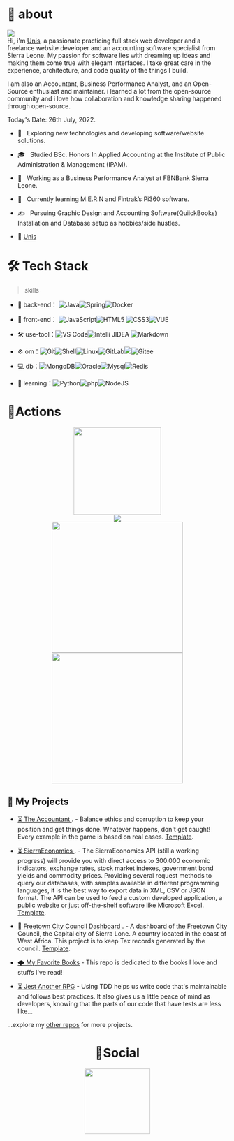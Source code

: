 # 🚀 about 
![](https://visitor-badge.glitch.me/badge?page_id=unis434.unis434)
<br>
Hi, i'm [Unis](https://unis434.github.io/Personal_Resume/index.html), a passionate practicing full stack web developer and a freelance website developer and an accounting software specialist from Sierra Leone. My passion for software lies with dreaming up ideas and making them come true with elegant interfaces. I take great care in the experience, architecture, and code quality of the things I build.

I am also an Accountant, Business Performance Analyst, and an Open-Source enthusiast and maintainer. i learned a lot from the open-source community and i love how collaboration and knowledge sharing happened through open-source.

Today's Date: 26th July, 2022.
    
- 🤔 &nbsp; Exploring new technologies and developing software/website solutions.
- 🎓 &nbsp; Studied BSc. Honors In Applied Accounting at the Institute of Public Administration & Management (IPAM).
- 💼 &nbsp; Working as a Business Performance Analyst at FBNBank Sierra Leone.
- 🌱 &nbsp; Currently learning M.E.R.N and Fintrak’s Pi360 software.
- ✍️ &nbsp; Pursuing Graphic Design and Accounting Software(QuiickBooks) Installation and Database setup as hobbies/side hustles.

- 🚀 [Unis](unis434.github.io/personal_resume/index.html)


# 🛠 Tech Stack

> skills

- 🔭 back-end： ![Java](https://img.shields.io/badge/-Java-gray?style=flat-circle&logo=java)![Spring](https://img.shields.io/badge/-Spring-green?style=flat-circle&logo=spring)![Docker](https://img.shields.io/badge/-Docker-blue?style=flat-circle&logo=Docker)

- 👯 front-end： ![JavaScript](https://img.shields.io/badge/-JavaScript-yellow?style=flat-circle&logo=javascript)![HTML5](https://img.shields.io/badge/-HTML5-yellow?style=flat-circle&logo=html5) ![CSS3](https://img.shields.io/badge/-CSS3-yellow?style=flat-circle&logo=css3)![VUE](https://img.shields.io/badge/-VUE-blue?style=flat-circle&logo=VUE)

- :hammer_and_wrench: use-tool：![VS Code](https://img.shields.io/badge/-VSCode-blue?style=flat-circle&logo=VSCode)![Intelli JIDEA](https://img.shields.io/badge/-IntelliJIDEA-black?style=flat-circle&logo=IntelliJIDEA) ![Markdown](https://img.shields.io/badge/-Markdown-black?style=flat-circle&logo=markdown)

- ⚙️ om：![Git](https://img.shields.io/badge/-Git-yellow?style=flat-circle&logo=git)![Shell](https://img.shields.io/badge/-Shell-red?style=flat-circle&logo=shell)![Linux](https://img.shields.io/badge/-Linux-gray?style=flat-circle&logo=Linux)![GitLab](https://img.shields.io/badge/-GitLab-orange?style=flat-circle&logo=GitLab)![](https://img.shields.io/badge/-GitHub-black?style=flat-circle&logo=GitHub)![Gitee](https://img.shields.io/badge/-Gitee-red?style=flat-circle&logo=Gitee)

- 💻 db：![MongoDB](https://img.shields.io/badge/-MongoDB-blue?style=flat-circle&logo=MongoDB)![Oracle](https://img.shields.io/badge/-Oracle-red?style=flat-circle&logo=Oracle)![Mysql](https://img.shields.io/badge/-Mysql-white?style=flat-circle&logo=mysql)![Redis](https://img.shields.io/badge/-Redis-green?style=flat-circle&logo=Redis)

- 🌱 learning：![Python](https://img.shields.io/badge/-Python-yellow?style=flat-circle&logo=Python)![php](https://img.shields.io/badge/-php-green?style=flat-circle&logo=php)![NodeJS](https://img.shields.io/badge/-NodeJS-green?style=flat-circle&logo=Nodejs)

  
<!-- START_SECTION:waka -->
<!-- END_SECTION:waka -->


# 🔭Actions

<div align="center">
    <img height="200px" src="https://github-readme-streak-stats.herokuapp.com/?user=unis434"/>
</div>
<div align="center">
	<img src="https://cdn.jsdelivr.net/gh/unis434/unis434/assets/github-contribution-grid-snake.svg" />
</div>

<div align="center">
    <img height="300px" src="https://activity-graph.herokuapp.com/graph?username=unis434&theme=github"/>
</div>

<div align="center">
    <img height="300px" src="https://metrics.lecoq.io/unis434?template=classic&config.timezone=Asia%2FShanghai"/>
</div>



## 🚧 My Projects

- [⏳ The Accountant ](https://github.com/Unis434/the-accountant). - Balance ethics and corruption to keep your position and get things done. Whatever happens, don't get caught! Every example in the game is based on real cases. [Template](https://github.com/Unis434/the-accountant).

- [⏳ SierraEconomics ](https://github.com/Unis434/Freetown-City-Council-Dashboard). - The SierraEconomics API (still a working progress) will provide you with direct access to 300.000 economic indicators, exchange rates, stock market indexes, government bond yields and commodity prices. Providing several request methods to query our databases, with samples available in different programming languages, it is the best way to export data in XML, CSV or JSON format. The API can be used to feed a custom developed application, a public website or just off-the-shelf software like Microsoft Excel. [Template](https://unis434.github.io/SierraEconomics/).

- [🔭 Freetown City Council Dashboard ](https://unis434.github.io/SierraEconomics/). - A dashboard of the Freetown City Council, the Capital city of Sierra Lone. A country located in the coast of West Africa. This project is to keep Tax records generated by the council. [Template](https://github.com/Unis434/Freetown-City-Council-Dashboard).

- [🌩️ My Favorite Books](https://github.com/Unis434/Books) - This repo is dedicated to the books I love and stuffs I've read!

- [⏳ Jest Another RPG](https://github.com/Unis434/jest-another-RPG) - Using TDD helps us write code that's maintainable and follows best practices. It also gives us a little peace of mind as developers, knowing that the parts of our code that have tests are less like…

...explore my [other repos](https://github.com/Unis434?tab=repositories) for more projects.

<div align="center">


	
# 🌱Social

<div align="center">
    <img height="150px" src="https://github-profile-trophy.vercel.app/?username=unis434&&title=MultiLanguage,Repositories,Commits&column=3&margin-w=30&margin-h=15"/>
</div>


